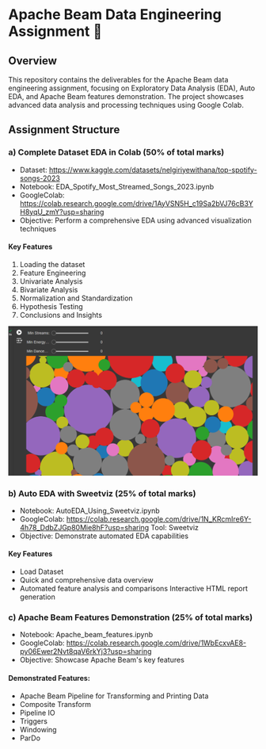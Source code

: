 
# Apache Beam Data Engineering Assignment 📝  
  
## Overview
This repository contains the deliverables for the Apache Beam data engineering assignment, focusing on Exploratory Data Analysis (EDA), Auto EDA, and Apache Beam features demonstration. The project showcases advanced data analysis and processing techniques using Google Colab.

## Assignment Structure
### a) Complete Dataset EDA in Colab (50% of total marks)
- Dataset: https://www.kaggle.com/datasets/nelgiriyewithana/top-spotify-songs-2023
- Notebook: EDA_Spotify_Most_Streamed_Songs_2023.ipynb
- GoogleColab: https://colab.research.google.com/drive/1AyVSN5H_c19Sa2bVJ76cB3YH8yqU_zmY?usp=sharing
- Objective: Perform a comprehensive EDA using advanced visualization techniques

#### Key Features
1. Loading the dataset
2. Feature Engineering
3. Univariate Analysis
4. Bivariate Analysis
5. Normalization and Standardization
6. Hypothesis Testing
7. Conclusions and Insights

![Live Visualization using D3.js](images/ss1.png)

### b) Auto EDA with Sweetviz (25% of total marks)
- Notebook: AutoEDA_Using_Sweetviz.ipynb
- GoogleColab: https://colab.research.google.com/drive/1N_KRcmIre6Y-4h78_DdbZJGp80Mie8hF?usp=sharing
Tool: Sweetviz
- Objective: Demonstrate automated EDA capabilities

#### Key Features
- Load Dataset
- Quick and comprehensive data overview
- Automated feature analysis and comparisons
Interactive HTML report generation

### c) Apache Beam Features Demonstration (25% of total marks)
- Notebook: Apache_beam_features.ipynb
- GoogleColab: https://colab.research.google.com/drive/1WbEcxvAE8-py06Ewer2Nvt8qaV6rkYj3?usp=sharing
- Objective: Showcase Apache Beam's key features

#### Demonstrated Features:
- Apache Beam Pipeline for Transforming and Printing Data
- Composite Transform
- Pipeline IO
- Triggers
- Windowing
- ParDo